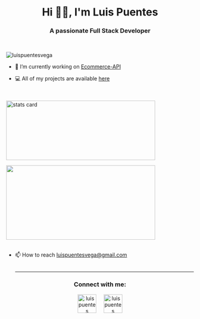 <h1 align="center">Hi 👋🏽, I'm Luis Puentes</h1>
<h3 align="center">A passionate Full Stack Developer</h3>
<br>
<p align="left"> <img src="https://komarev.com/ghpvc/?username=luispuentesvega&label=Profile%20views&color=0e75b6&style=flat" alt="luispuentesvega" /> </p>

- 🎯 I’m currently working on [Ecommerce-API](https://github.com/luispuentesvega/ecommerce-api)

- 💻 All of my projects are available [here](https://github.com/luispuentesvega?tab=repositories)

<!-- - 📄 Know about my experiences ([Resume]()) -->
<br>
<p>
<a align= "center" href="https://github.com/luispuentesvega"></a>
<img alt= "stats card" height="160" width="400" src="https://github-readme-streak-stats.herokuapp.com/?user=luispuentesvega&theme=react">
</p>
<img height="200px" width="400" src="https://github-readme-stats.vercel.app/api?username=luispuentesvega&count_private=true&theme=react&show_icons=true" />
<br><br>

- 📫 How to reach [luispuentesvega@gmail.com](mailto:luispuentesvega@gmail.com)
  <br><br>
  <hr>

<h3 align="center">Connect with me:</h3>
<p align="center">
<a href="https://www.linkedin.com/in/luis-puentes-vega/" target="blank"><img align="center" src="https://img.icons8.com/cute-clipart/64/000000/linkedin.png" alt="luis puentes" height="50" width="50" /></a>&nbsp;&nbsp;&nbsp;&nbsp;
<a href="https://www.instagram.com/puentes1264/ target="blank"><img align="center" src="https://img.icons8.com/cute-clipart/64/000000/instagram-new.png" alt="luis puentes" height="50" width="50" /></a>
</p>

<!-- Templates: https://github.com/durgeshsamariya/awesome-github-profile-readme-templates -->

